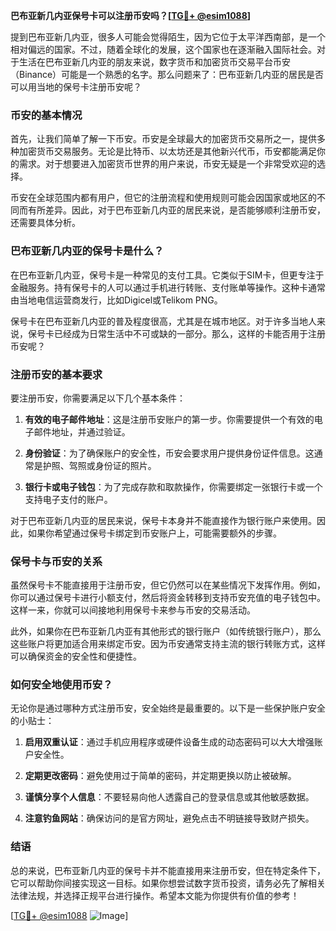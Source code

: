 **巴布亚新几内亚保号卡可以注册币安吗？[[TG💪+ @esim1088](https://t.me/s/esim1088)]**

提到巴布亚新几内亚，很多人可能会觉得陌生，因为它位于太平洋西南部，是一个相对偏远的国家。不过，随着全球化的发展，这个国家也在逐渐融入国际社会。对于生活在巴布亚新几内亚的朋友来说，数字货币和加密货币交易平台币安（Binance）可能是一个熟悉的名字。那么问题来了：巴布亚新几内亚的居民是否可以用当地的保号卡注册币安呢？

### 币安的基本情况

首先，让我们简单了解一下币安。币安是全球最大的加密货币交易所之一，提供多种加密货币交易服务。无论是比特币、以太坊还是其他新兴代币，币安都能满足你的需求。对于想要进入加密货币世界的用户来说，币安无疑是一个非常受欢迎的选择。

币安在全球范围内都有用户，但它的注册流程和使用规则可能会因国家或地区的不同而有所差异。因此，对于巴布亚新几内亚的居民来说，是否能够顺利注册币安，还需要具体分析。

### 巴布亚新几内亚的保号卡是什么？

在巴布亚新几内亚，保号卡是一种常见的支付工具。它类似于SIM卡，但更专注于金融服务。持有保号卡的人可以通过手机进行转账、支付账单等操作。这种卡通常由当地电信运营商发行，比如Digicel或Telikom PNG。

保号卡在巴布亚新几内亚的普及程度很高，尤其是在城市地区。对于许多当地人来说，保号卡已经成为日常生活中不可或缺的一部分。那么，这样的卡能否用于注册币安呢？

### 注册币安的基本要求

要注册币安，你需要满足以下几个基本条件：

1. **有效的电子邮件地址**：这是注册币安账户的第一步。你需要提供一个有效的电子邮件地址，并通过验证。
   
2. **身份验证**：为了确保账户的安全性，币安会要求用户提供身份证件信息。这通常是护照、驾照或身份证的照片。

3. **银行卡或电子钱包**：为了完成存款和取款操作，你需要绑定一张银行卡或一个支持电子支付的账户。

对于巴布亚新几内亚的居民来说，保号卡本身并不能直接作为银行账户来使用。因此，如果你希望通过保号卡绑定到币安账户上，可能需要额外的步骤。

### 保号卡与币安的关系

虽然保号卡不能直接用于注册币安，但它仍然可以在某些情况下发挥作用。例如，你可以通过保号卡进行小额支付，然后将资金转移到支持币安充值的电子钱包中。这样一来，你就可以间接地利用保号卡来参与币安的交易活动。

此外，如果你在巴布亚新几内亚有其他形式的银行账户（如传统银行账户），那么这些账户将更加适合用来绑定币安。因为币安通常支持主流的银行转账方式，这样可以确保资金的安全性和便捷性。

### 如何安全地使用币安？

无论你是通过哪种方式注册币安，安全始终是最重要的。以下是一些保护账户安全的小贴士：

1. **启用双重认证**：通过手机应用程序或硬件设备生成的动态密码可以大大增强账户安全性。
   
2. **定期更改密码**：避免使用过于简单的密码，并定期更换以防止被破解。

3. **谨慎分享个人信息**：不要轻易向他人透露自己的登录信息或其他敏感数据。

4. **注意钓鱼网站**：确保访问的是官方网址，避免点击不明链接导致财产损失。

### 结语

总的来说，巴布亚新几内亚的保号卡并不能直接用来注册币安，但在特定条件下，它可以帮助你间接实现这一目标。如果你想尝试数字货币投资，请务必先了解相关法律法规，并选择正规平台进行操作。希望本文能为你提供有价值的参考！

[[TG💪+ @esim1088](https://t.me/s/esim1088) ![Image](https://i.postimg.cc/4NQfJmqS/Snipaste-2025-05-13-00-14-12.png)]